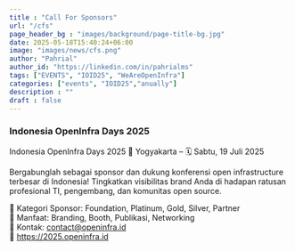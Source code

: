 ```yaml
---
title : "Call For Sponsors"
url: "/cfs"
page_header_bg : "images/background/page-title-bg.jpg"
date: 2025-05-18T15:40:24+06:00
image: "images/news/cfs.png"
author: "Pahrial"
author_id: "https://linkedin.com/in/pahrialms"
tags: ["EVENTS", "IOID25", "WeAreOpenInfra"]
categories: ["events", "IOID25","anually"]
description : ""
draft : false
---
```

### Indonesia OpenInfra Days 2025

Indonesia OpenInfra Days 2025
📍 Yogyakarta – 🗓 Sabtu, 19 Juli 2025

Bergabunglah sebagai sponsor dan dukung konferensi open infrastructure terbesar di Indonesia!
Tingkatkan visibilitas brand Anda di hadapan ratusan profesional TI, pengembang, dan komunitas open source.

🔹 Kategori Sponsor: Foundation, Platinum, Gold, Silver, Partner</br>
🔹 Manfaat: Branding, Booth, Publikasi, Networking</br>
🔹 Kontak: contact@openinfra.id</br>
🔗 https://2025.openinfra.id
